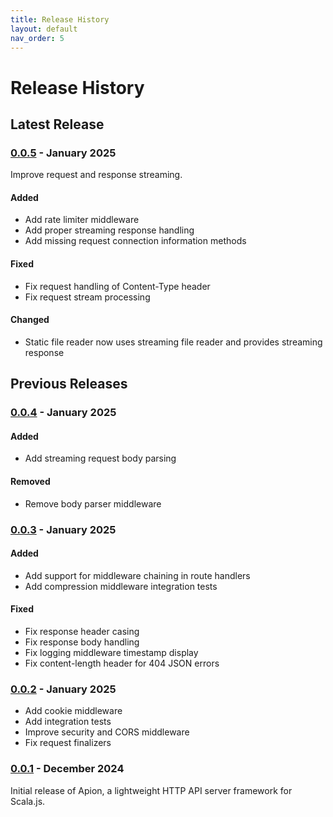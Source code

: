 ```yaml
---
title: Release History
layout: default
nav_order: 5
---
```


# Release History

## Latest Release

### [0.0.5] - January 2025

Improve request and response streaming.

#### Added
- Add rate limiter middleware
- Add proper streaming response handling
- Add missing request connection information methods

#### Fixed
- Fix request handling of Content-Type header
- Fix request stream processing

#### Changed
- Static file reader now uses streaming file reader and provides streaming response

## Previous Releases

### [0.0.4] - January 2025

#### Added
- Add streaming request body parsing

#### Removed
- Remove body parser middleware

### [0.0.3] - January 2025

#### Added
- Add support for middleware chaining in route handlers
- Add compression middleware integration tests

#### Fixed
- Fix response header casing
- Fix response body handling
- Fix logging middleware timestamp display
- Fix content-length header for 404 JSON errors

### [0.0.2] - January 2025
- Add cookie middleware
- Add integration tests
- Improve security and CORS middleware
- Fix request finalizers

### [0.0.1] - December 2024
Initial release of Apion, a lightweight HTTP API server framework for Scala.js.

[0.0.5]: https://github.com/edadma/apion/releases/tag/v0.0.5
[0.0.4]: https://github.com/edadma/apion/releases/tag/v0.0.4
[0.0.3]: https://github.com/edadma/apion/releases/tag/v0.0.3
[0.0.2]: https://github.com/edadma/apion/releases/tag/v0.0.2
[0.0.1]: https://github.com/edadma/apion/releases/tag/v0.0.1
